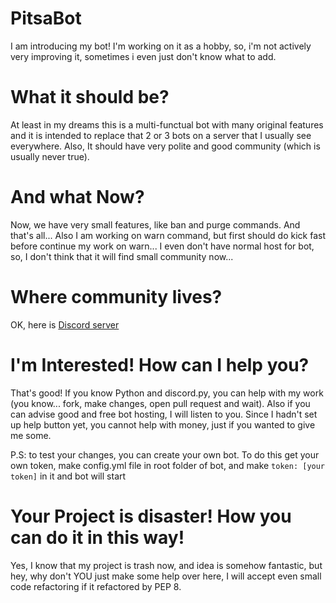 # PitsaBot

I am introducing my bot! I'm working on it as a hobby, so, i'm not actively very improving it, sometimes i even just
don't know what to add.

# What it should be?

At least in my dreams this is a multi-functual bot with many original features and it is intended to replace that 2 or 3
bots on a server that I usually see everywhere. Also, It should have very polite and good community (which is usually
never true).

# And what Now?

Now, we have very small features, like ban and purge commands. And that's all... Also I am working on warn command, but
first should do kick fast before continue my work on warn... I even don't have normal host for bot, so, I don't think
that it will find small community now...

# Where community lives?

OK, here is [Discord server](https://discord.gg/PjRsZXN48Y)

# I'm Interested! How can I help you?

That's good! If you know Python and discord.py, you can help with my work (you know... fork, make changes, open pull
request and wait). Also if you can advise good and free bot hosting, I will listen to you. Since I hadn't set up help
button yet, you cannot help with money, just if you wanted to give me some.

P.S: to test your changes, you can create your own bot. To do this get your own token, make config.yml file in root
folder of bot, and make `token: [your token]` in it and bot will start

# Your Project is disaster! How you can do it in this way!

Yes, I know that my project is trash now, and idea is somehow fantastic, but hey, why don't YOU just make some help over
here, I will accept even small code refactoring if it refactored by PEP 8.

